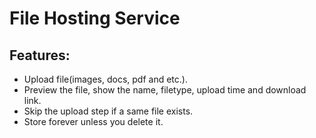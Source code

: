 # File Hosting Service

## Features:

- Upload file(images, docs, pdf and etc.).
- Preview the file, show the name, filetype, upload time and download link.
- Skip the upload step if a same file exists.
- Store forever unless you delete it.

